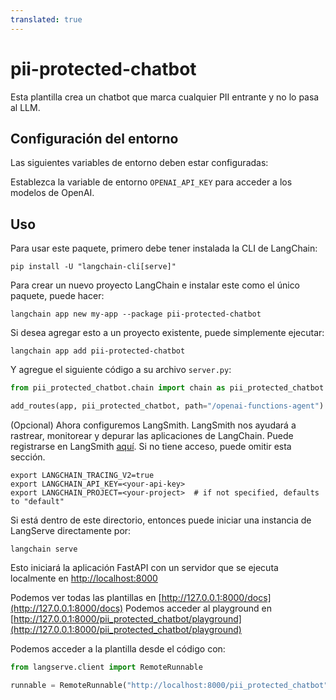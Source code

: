 ```yaml
---
translated: true
---
```


# pii-protected-chatbot

Esta plantilla crea un chatbot que marca cualquier PII entrante y no lo pasa al LLM.

## Configuración del entorno

Las siguientes variables de entorno deben estar configuradas:

Establezca la variable de entorno `OPENAI_API_KEY` para acceder a los modelos de OpenAI.

## Uso

Para usar este paquete, primero debe tener instalada la CLI de LangChain:

```shell
pip install -U "langchain-cli[serve]"
```

Para crear un nuevo proyecto LangChain e instalar este como el único paquete, puede hacer:

```shell
langchain app new my-app --package pii-protected-chatbot
```

Si desea agregar esto a un proyecto existente, puede simplemente ejecutar:

```shell
langchain app add pii-protected-chatbot
```

Y agregue el siguiente código a su archivo `server.py`:

```python
from pii_protected_chatbot.chain import chain as pii_protected_chatbot

add_routes(app, pii_protected_chatbot, path="/openai-functions-agent")
```

(Opcional) Ahora configuremos LangSmith.
LangSmith nos ayudará a rastrear, monitorear y depurar las aplicaciones de LangChain.
Puede registrarse en LangSmith [aquí](https://smith.langchain.com/).
Si no tiene acceso, puede omitir esta sección.

```shell
export LANGCHAIN_TRACING_V2=true
export LANGCHAIN_API_KEY=<your-api-key>
export LANGCHAIN_PROJECT=<your-project>  # if not specified, defaults to "default"
```

Si está dentro de este directorio, entonces puede iniciar una instancia de LangServe directamente por:

```shell
langchain serve
```

Esto iniciará la aplicación FastAPI con un servidor que se ejecuta localmente en
[http://localhost:8000](http://localhost:8000)

Podemos ver todas las plantillas en [http://127.0.0.1:8000/docs](http://127.0.0.1:8000/docs)
Podemos acceder al playground en [http://127.0.0.1:8000/pii_protected_chatbot/playground](http://127.0.0.1:8000/pii_protected_chatbot/playground)

Podemos acceder a la plantilla desde el código con:

```python
from langserve.client import RemoteRunnable

runnable = RemoteRunnable("http://localhost:8000/pii_protected_chatbot")
```
